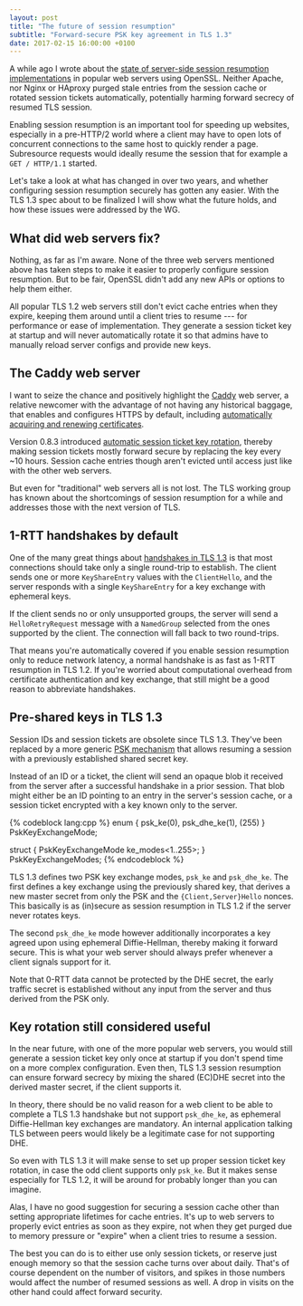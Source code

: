 ```yaml
---
layout: post
title: "The future of session resumption"
subtitle: "Forward-secure PSK key agreement in TLS 1.3"
date: 2017-02-15 16:00:00 +0100
---
```


A while ago I wrote about the [state of server-side session resumption implementations](/blog/2014/11/the-sad-state-of-server-side-tls-session-resumption-implementations/) in popular web servers using OpenSSL. Neither Apache, nor Nginx or HAproxy purged stale entries from the session cache or rotated session tickets automatically, potentially harming forward secrecy of resumed TLS session.

Enabling session resumption is an important tool for speeding up websites, especially in a pre-HTTP/2 world where a client may have to open lots of concurrent connections to the same host to quickly render a page. Subresource requests would ideally resume the session that for example a `GET / HTTP/1.1` started.

Let's take a look at what has changed in over two years, and whether configuring session resumption securely has gotten any easier. With the TLS 1.3 spec about to be finalized I will show what the future holds, and how these issues were addressed by the WG.

## What did web servers fix?

Nothing, as far as I'm aware. None of the three web servers mentioned above has taken steps to make it easier to properly configure session resumption. But to be fair, OpenSSL didn't add any new APIs or options to help them either.

All popular TLS 1.2 web servers still don't evict cache entries when they expire, keeping them around until a client tries to resume --- for performance or ease of implementation. They generate a session ticket key at startup and will never automatically rotate it so that admins have to manually reload server configs and provide new keys.

## The Caddy web server

I want to seize the chance and positively highlight the [Caddy](https://caddyserver.com/) web server, a relative newcomer with the advantage of not having any historical baggage, that enables and configures HTTPS by default, including [automatically acquiring and renewing certificates](https://caddyserver.com/docs/automatic-https).

Version 0.8.3 introduced [automatic session ticket key rotation](https://github.com/wmark/caddy/commit/29235390dca843cb50a10bc104565cbeef981586), thereby making session tickets mostly forward secure by replacing the key every ~10 hours. Session cache entries though aren't evicted until access just like with the other web servers.

But even for "traditional" web servers all is not lost. The TLS working group has known about the shortcomings of session resumption for a while and addresses those with the next version of TLS.

## 1-RTT handshakes by default

One of the many great things about [handshakes in TLS 1.3](/blog/2015/11/more-privacy-less-latency-improved-handshakes-in-tls-13/) is that most connections should take only a single round-trip to establish. The client sends one or more `KeyShareEntry` values with the `ClientHello`, and the server responds with a single `KeyShareEntry` for a key exchange with ephemeral keys.

If the client sends no or only unsupported groups, the server will send a `HelloRetryRequest` message with a `NamedGroup` selected from the ones supported by the client. The connection will fall back to two round-trips.

That means you're automatically covered if you enable session resumption only to reduce network latency, a normal handshake is as fast as 1-RTT resumption in TLS 1.2. If you're worried about computational overhead from certificate authentication and key exchange, that still might be a good reason to abbreviate handshakes.

## Pre-shared keys in TLS 1.3

Session IDs and session tickets are obsolete since TLS 1.3. They've been replaced by a more generic [PSK mechanism](https://tlswg.github.io/tls13-spec/#rfc.section.2.2) that allows resuming a session with a previously established shared secret key.

Instead of an ID or a ticket, the client will send an opaque blob it received from the server after a successful handshake in a prior session. That blob might either be an ID pointing to an entry in the server's session cache, or a session ticket encrypted with a key known only to the server.

{% codeblock lang:cpp %}
enum { psk_ke(0), psk_dhe_ke(1), (255) } PskKeyExchangeMode;

struct {
   PskKeyExchangeMode ke_modes<1..255>;
} PskKeyExchangeModes;
{% endcodeblock %}

TLS 1.3 defines two PSK key exchange modes, `psk_ke` and `psk_dhe_ke`. The first defines a key exchange using the previously shared key, that derives a new master secret from only the PSK and the `{Client,Server}Hello` nonces. This basically is as (in)secure as session resumption in TLS 1.2 if the server never rotates keys.

The second `psk_dhe_ke` mode however additionally incorporates a key agreed upon using ephemeral Diffie-Hellman, thereby making it forward secure. This is what your web server should always prefer whenever a client signals support for it.

Note that 0-RTT data cannot be protected by the DHE secret, the early traffic secret is established without any input from the server and thus derived from the PSK only.

## Key rotation still considered useful

In the near future, with one of the more popular web servers, you would still generate a session ticket key only once at startup if you don't spend time on a more complex configuration. Even then, TLS 1.3 session resumption can ensure forward secrecy by mixing the shared (EC)DHE secret into the derived master secret, if the client supports it.

In theory, there should be no valid reason for a web client to be able to complete a TLS 1.3 handshake but not support `psk_dhe_ke`, as ephemeral Diffie-Hellman key exchanges are mandatory. An internal application talking TLS between peers would likely be a legitimate case for not supporting DHE.

So even with TLS 1.3 it will make sense to set up proper session ticket key rotation, in case the odd client supports only `psk_ke`. But it makes sense especially for TLS 1.2, it will be around for probably longer than you can imagine.

Alas, I have no good suggestion for securing a session cache other than setting appropriate lifetimes for cache entries. It's up to web servers to properly evict entries as soon as they expire, not when they get purged due to memory pressure or "expire" when a client tries to resume a session.

The best you can do is to either use only session tickets, or reserve just enough memory so that the session cache turns over about daily. That's of course dependent on the number of visitors, and spikes in those numbers would affect the number of resumed sessions as well. A drop in visits on the other hand could affect forward security.
